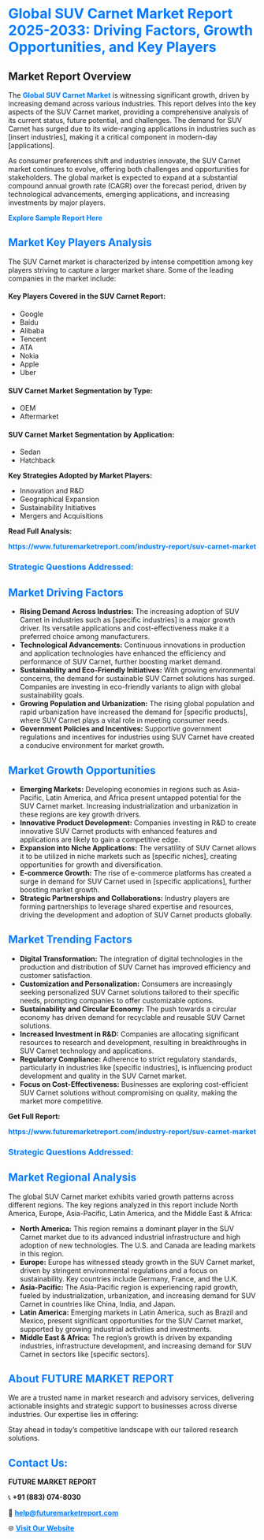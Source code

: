 <h1 style="color: #007BFF;">Global SUV Carnet Market Report 2025-2033: Driving Factors, Growth Opportunities, and Key Players</h1>

<section id="overview">
<h2>Market Report Overview</h2>
<p>The <a href="https://www.futuremarketreport.com/industry-report/suv-carnet-market" style="color: #007BFF; text-decoration: none;"><strong>Global SUV Carnet Market</strong></a> is witnessing significant growth, driven by increasing demand across various industries. This report delves into the key aspects of the SUV Carnet market, providing a comprehensive analysis of its current status, future potential, and challenges. The demand for SUV Carnet has surged due to its wide-ranging applications in industries such as [insert industries], making it a critical component in modern-day [applications].</p>
<p>As consumer preferences shift and industries innovate, the SUV Carnet market continues to evolve, offering both challenges and opportunities for stakeholders. The global market is expected to expand at a substantial compound annual growth rate (CAGR) over the forecast period, driven by technological advancements, emerging applications, and increasing investments by major players.</p>
</section>

<section id="overview">
<p><a href="https://www.futuremarketreport.com/request-sample/reportId=36336" style="color: #007BFF; text-decoration: none;"><strong>Explore Sample Report Here</strong></a></p>
</section>

<section id="key-players">
<h2 style="color: #007BFF;">Market Key Players Analysis</h2>
<p>The SUV Carnet market is characterized by intense competition among key players striving to capture a larger market share. Some of the leading companies in the market include:</p>
<h4>Key Players Covered in the SUV Carnet Report:</h4>
<ul><li>Google</li><li>Baidu</li><li>Alibaba</li><li>Tencent</li><li>ATA</li><li>Nokia</li><li>Apple</li><li>Uber</li></ul>
<h4>SUV Carnet Market Segmentation by Type:</h4>
<ul><li>OEM</li><li>Aftermarket</li></ul>

<h4>SUV Carnet Market Segmentation by Application:</h4>
<ul><li>Sedan</li><li>Hatchback</li></ul>
<p><strong>Key Strategies Adopted by Market Players:</strong></p>
<ul>
<li>Innovation and R&D</li>
<li>Geographical Expansion</li>
<li>Sustainability Initiatives</li>
<li>Mergers and Acquisitions</li>
</ul>
</section>

<section>
<p><strong>Read Full Analysis: </strong></p><a href="https://www.futuremarketreport.com/industry-report/suv-carnet-market" style="color: #007BFF; text-decoration: none;"><strong>https://www.futuremarketreport.com/industry-report/suv-carnet-market</strong></a>
<h3 style="color: #007BFF;">Strategic Questions Addressed:</h3>
</section>

<section id="driving-factors">
<h2 style="color: #007BFF;">Market Driving Factors</h2>
<ul>
<li><strong>Rising Demand Across Industries:</strong> The increasing adoption of SUV Carnet in industries such as [specific industries] is a major growth driver. Its versatile applications and cost-effectiveness make it a preferred choice among manufacturers.</li>
<li><strong>Technological Advancements:</strong> Continuous innovations in production and application technologies have enhanced the efficiency and performance of SUV Carnet, further boosting market demand.</li>
<li><strong>Sustainability and Eco-Friendly Initiatives:</strong> With growing environmental concerns, the demand for sustainable SUV Carnet solutions has surged. Companies are investing in eco-friendly variants to align with global sustainability goals.</li>
<li><strong>Growing Population and Urbanization:</strong> The rising global population and rapid urbanization have increased the demand for [specific products], where SUV Carnet plays a vital role in meeting consumer needs.</li>
<li><strong>Government Policies and Incentives:</strong> Supportive government regulations and incentives for industries using SUV Carnet have created a conducive environment for market growth.</li>
</ul>
</section>

<section id="growth-opportunities">
<h2 style="color: #007BFF;">Market Growth Opportunities</h2>
<ul>
<li><strong>Emerging Markets:</strong> Developing economies in regions such as Asia-Pacific, Latin America, and Africa present untapped potential for the SUV Carnet market. Increasing industrialization and urbanization in these regions are key growth drivers.</li>
<li><strong>Innovative Product Development:</strong> Companies investing in R&D to create innovative SUV Carnet products with enhanced features and applications are likely to gain a competitive edge.</li>
<li><strong>Expansion into Niche Applications:</strong> The versatility of SUV Carnet allows it to be utilized in niche markets such as [specific niches], creating opportunities for growth and diversification.</li>
<li><strong>E-commerce Growth:</strong> The rise of e-commerce platforms has created a surge in demand for SUV Carnet used in [specific applications], further boosting market growth.</li>
<li><strong>Strategic Partnerships and Collaborations:</strong> Industry players are forming partnerships to leverage shared expertise and resources, driving the development and adoption of SUV Carnet products globally.</li>
</ul>
</section>

<section id="trending-factors">
<h2 style="color: #007BFF;">Market Trending Factors</h2>
<ul>
<li><strong>Digital Transformation:</strong> The integration of digital technologies in the production and distribution of SUV Carnet has improved efficiency and customer satisfaction.</li>
<li><strong>Customization and Personalization:</strong> Consumers are increasingly seeking personalized SUV Carnet solutions tailored to their specific needs, prompting companies to offer customizable options.</li>
<li><strong>Sustainability and Circular Economy:</strong> The push towards a circular economy has driven demand for recyclable and reusable SUV Carnet solutions.</li>
<li><strong>Increased Investment in R&D:</strong> Companies are allocating significant resources to research and development, resulting in breakthroughs in SUV Carnet technology and applications.</li>
<li><strong>Regulatory Compliance:</strong> Adherence to strict regulatory standards, particularly in industries like [specific industries], is influencing product development and quality in the SUV Carnet market.</li>
<li><strong>Focus on Cost-Effectiveness:</strong> Businesses are exploring cost-efficient SUV Carnet solutions without compromising on quality, making the market more competitive.</li>
</ul>
</section>

<section>
<p><strong>Get Full Report: </strong></p><a href="https://www.futuremarketreport.com/industry-report/suv-carnet-market" style="color: #007BFF; text-decoration: none;"><strong>https://www.futuremarketreport.com/industry-report/suv-carnet-market</strong></a>
<h3 style="color: #007BFF;">Strategic Questions Addressed:</h3>
</section>


<section id="regional-analysis">
<h2 style="color: #007BFF;">Market Regional Analysis</h2>
<p>The global SUV Carnet market exhibits varied growth patterns across different regions. The key regions analyzed in this report include North America, Europe, Asia-Pacific, Latin America, and the Middle East & Africa:</p>
<ul>
<li><strong>North America:</strong> This region remains a dominant player in the SUV Carnet market due to its advanced industrial infrastructure and high adoption of new technologies. The U.S. and Canada are leading markets in this region.</li>
<li><strong>Europe:</strong> Europe has witnessed steady growth in the SUV Carnet market, driven by stringent environmental regulations and a focus on sustainability. Key countries include Germany, France, and the U.K.</li>
<li><strong>Asia-Pacific:</strong> The Asia-Pacific region is experiencing rapid growth, fueled by industrialization, urbanization, and increasing demand for SUV Carnet in countries like China, India, and Japan.</li>
<li><strong>Latin America:</strong> Emerging markets in Latin America, such as Brazil and Mexico, present significant opportunities for the SUV Carnet market, supported by growing industrial activities and investments.</li>
<li><strong>Middle East & Africa:</strong> The region’s growth is driven by expanding industries, infrastructure development, and increasing demand for SUV Carnet in sectors like [specific sectors].</li>
</ul>
</section>

<footer>
<h2 style="color: #007BFF;">About FUTURE MARKET REPORT</h2>
<p>We are a trusted name in market research and advisory services, delivering actionable insights and strategic support to businesses across diverse industries. Our expertise lies in offering:</p>

<p>Stay ahead in today’s competitive landscape with our tailored research solutions.</p>

<h2 style="color: #007BFF;">Contact Us:</h2>
<p><strong>FUTURE MARKET REPORT</strong></p>
<p>📞 <strong>+91 (883) 074-8030</strong></p>
<p>📧 <strong><a href="mailto:help@futuremarketreport.com" style="color: #007BFF;">help@futuremarketreport.com</a></strong></p>
<p>🌐 <strong><a href="https://www.futuremarketreport.com/" style="color: #007BFF;">Visit Our Website</a></strong></p>
</footer>